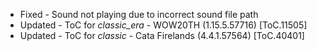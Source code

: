- Fixed - Sound not playing due to incorrect sound file path
- Updated - ToC for _classic_era_ - WOW20TH (1.15.5.57716) [ToC.11505]
- Updated - ToC for _classic_ - Cata Firelands (4.4.1.57564) [ToC.40401]